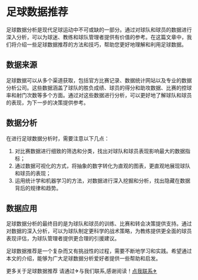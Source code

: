 # 足球数据推荐

足球数据分析是现代足球运动中不可或缺的一部分。通过对球队和球员的数据进行深入分析，可以为球迷、教练和球队管理者提供有价值的参考。在这篇文章中，我们将介绍一些足球数据推荐的方法和技巧，帮助您更好地理解和利用足球数据。

## 数据来源

足球数据可以从多个渠道获取，包括官方比赛记录、数据统计网站以及专业的数据分析公司。这些数据涵盖了球队的胜负成绩、球员的得分和助攻数据、比赛的控球率和射门次数等多个方面。通过对这些数据进行分析，可以更好地了解球队和球员的表现，为下一步的决策提供参考。

## 数据分析

在进行足球数据分析时，需要注意以下几点：

1. 对比赛数据进行细致的筛选和分类，找出对球队和球员表现影响最大的数据指标；
2. 通过数据可视化的方式，将抽象的数字转化为直观的图表，更直观地展现球队和球员的表现；
3. 运用统计学和机器学习的方法，对数据进行深入挖掘和分析，找出隐藏在数据背后的规律和趋势。

## 数据应用

足球数据分析的最终目的是为球队和球员的训练、比赛和转会决策提供支持。通过对数据的深入分析，可以为球队制定更科学的战术策略，为教练提供更全面的球员表现评估，为球队管理者提供更合理的引援建议。

足球数据推荐是一个复杂而又有挑战性的过程，需要不断地学习和实践。希望通过本文的介绍，能够为广大足球数据分析爱好者提供一些帮助和启发。

更多关于足球数据推荐 请通过✈与我们联系,感谢阅读！[点我联系✈](https://docs.G208.com)